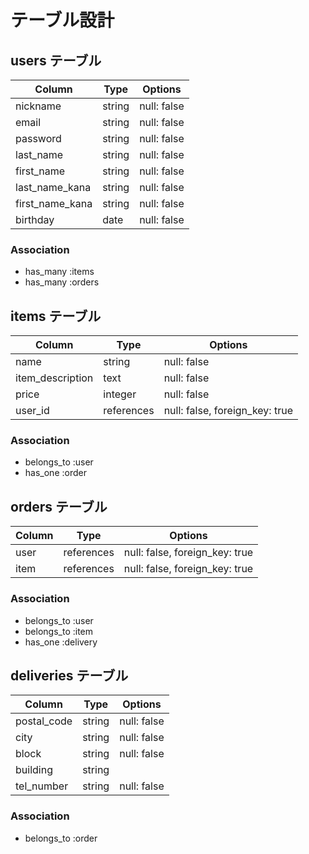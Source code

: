 # テーブル設計

## users  テーブル

|  Column          |  Type    |  Options      |
|  --------------  |  ------  |  -----------  |
|  nickname        |  string  |  null: false  |
|  email           |  string  |  null: false  |
|  password        |  string  |  null: false  |
|  last_name       |  string  |  null: false  |
|  first_name      |  string  |  null: false  |
|  last_name_kana  |  string  |  null: false  |
|  first_name_kana |  string  |  null: false  |
|  birthday        |  date    |  null: false  |

###  Association
- has_many :items
- has_many :orders

## items テーブル

|  Column            |  Type        |  Options                           |
|  ----------------  |  ----------  |  --------------------------------  |
|  name              |  string      |  null: false                       |
|  item_description  |  text        |  null: false                       |
|  price             |  integer     |  null: false                       |
|  user_id           |  references  |  null: false,  foreign_key:  true  |

###  Association
- belongs_to :user
- has_one :order

## orders テーブル

|  Column    |  Type        |  Options                           |
|  --------  |  ----------- |  --------------------------------  |
|  user      |  references  |  null: false,  foreign_key:  true  |
|  item      |  references  |  null: false,  foreign_key:  true  |

###  Association

- belongs_to :user
- belongs_to :item
- has_one :delivery

## deliveries テーブル

|  Column       |  Type        |  Options      |
|  -----------  |  ------      |  -----------  |
|  postal_code  |  string      |  null: false  |
|  city         |  string      |  null: false  |
|  block        |  string      |  null: false  |
|  building     |  string      |               |
|  tel_number   |  string      |  null: false  |

###  Association

- belongs_to :order